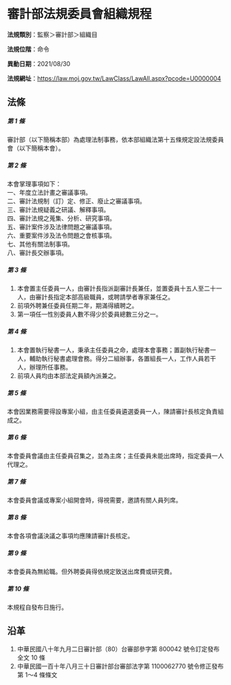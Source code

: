 # 審計部法規委員會組織規程




**法規類別**：監察＞審計部＞組織目

**法規位階**：命令

**異動日期**：2021/08/30  

**法規網址**：https://law.moj.gov.tw/LawClass/LawAll.aspx?pcode=U0000004



## 法條
##### 第 1 條
審計部（以下簡稱本部）為處理法制事務，依本部組織法第十五條規定設法規委員會（以下簡稱本會）。

##### 第 2 條
本會掌理事項如下：  
一、年度立法計畫之審議事項。  
二、審計法規制（訂）定、修正、廢止之審議事項。  
三、審計法規疑義之研議、解釋事項。  
四、審計法規之蒐集、分析、研究事項。  
五、審計案件涉及法律問題之審議事項。  
六、重要案件涉及法令問題之會核事項。  
七、其他有關法制事項。  
八、審計長交辦事項。

##### 第 3 條
1. 本會置主任委員一人，由審計長指派副審計長兼任，並置委員十五人至二十一人，由審計長指定本部高級職員，或聘請學者專家兼任之。
1. 前項外聘兼任委員任期二年，期滿得續聘之。
1. 第一項任一性別委員人數不得少於委員總數三分之一。

##### 第 4 條
1. 本會置執行秘書一人，秉承主任委員之命，處理本會事務；置副執行秘書一人，輔助執行秘書處理會務。得分二組辦事，各置組長一人，工作人員若干人，辦理所任事務。
1. 前項人員均由本部法定員額內派兼之。

##### 第 5 條
本會因業務需要得設專案小組，由主任委員遴選委員一人，陳請審計長核定負責組成之。

##### 第 6 條
本會委員會議由主任委員召集之，並為主席；主任委員未能出席時，指定委員一人代理之。

##### 第 7 條
本會委員會議或專案小組開會時，得視需要，邀請有關人員列席。

##### 第 8 條
本會各項會議決議之事項均應陳請審計長核定。

##### 第 9 條
本會委員為無給職。但外聘委員得依規定致送出席費或研究費。

##### 第 10 條
本規程自發布日施行。

## 沿革
1. 中華民國八十年九月二日審計部（80）台審部參字第 800042 號令訂定發布全文 10 條
1. 中華民國一百十年八月三十日審計部台審部法字第 1100062770 號令修正發布第 1～4 條條文
